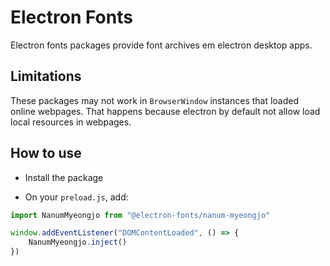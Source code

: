# Electron Fonts

Electron fonts packages provide font archives em electron desktop apps.

## Limitations

These packages may not work in `BrowserWindow` instances that loaded online webpages. That happens because electron by default not allow load local resources in webpages.

## How to use

* Install the package

* On your `preload.js`, add:

```ts
import NanumMyeongjo from "@electron-fonts/nanum-myeongjo"

window.addEventListener("DOMContentLoaded", () => {
    NanumMyeongjo.inject()
})
```